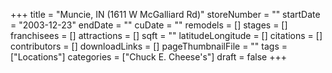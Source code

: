 +++
title = "Muncie, IN (1611 W McGalliard Rd)"
storeNumber = ""
startDate = "2003-12-23"
endDate = ""
cuDate = ""
remodels = []
stages = []
franchisees = []
attractions = []
sqft = ""
latitudeLongitude = []
citations = []
contributors = []
downloadLinks = []
pageThumbnailFile = ""
tags = ["Locations"]
categories = ["Chuck E. Cheese's"]
draft = false
+++

